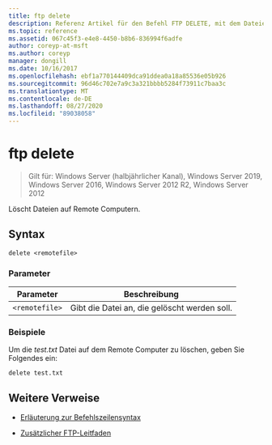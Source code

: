 ```yaml
---
title: ftp delete
description: Referenz Artikel für den Befehl FTP DELETE, mit dem Dateien auf Remote Computern gelöscht werden.
ms.topic: reference
ms.assetid: 067c45f3-e4e8-4450-b8b6-836994f6adfe
author: coreyp-at-msft
ms.author: coreyp
manager: dongill
ms.date: 10/16/2017
ms.openlocfilehash: ebf1a770144409dca91ddea0a18a85536e05b926
ms.sourcegitcommit: 96d46c702e7a9c3a321bbbb5284f73911c7baa3c
ms.translationtype: MT
ms.contentlocale: de-DE
ms.lasthandoff: 08/27/2020
ms.locfileid: "89038058"
---
```

# <a name="ftp-delete"></a>ftp delete

> Gilt für: Windows Server (halbjährlicher Kanal), Windows Server 2019, Windows Server 2016, Windows Server 2012 R2, Windows Server 2012

Löscht Dateien auf Remote Computern.

## <a name="syntax"></a>Syntax

```
delete <remotefile>
```

### <a name="parameters"></a>Parameter

| Parameter | Beschreibung |
| --------- | ----------- |
| `<remotefile>` | Gibt die Datei an, die gelöscht werden soll. |

### <a name="examples"></a>Beispiele

Um die *test.txt* Datei auf dem Remote Computer zu löschen, geben Sie Folgendes ein:

```
delete test.txt
```

## <a name="additional-references"></a>Weitere Verweise

- [Erläuterung zur Befehlszeilensyntax](command-line-syntax-key.md)

- [Zusätzlicher FTP-Leitfaden](/previous-versions/orphan-topics/ws.10/cc756013(v=ws.10))
